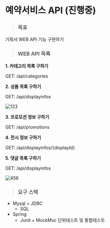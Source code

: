 # 예약서비스 API (진행중)

>### 목표
기획서 WEB API 기능 구현하기

>### WEB API 목록
**1. 카테고리 목록 구하기**

GET: /api/categories

**2. 상품 목록 구하기**

GET: /api/displayinfos

![123](https://user-images.githubusercontent.com/19279163/106847315-065fea00-66f2-11eb-9985-7f1cc1070610.jpg)

**3. 프로모션 정보 구하기**

GET: /api/promotions

**4. 전시 정보 구하기**

GET: /api/displayinfos/{displayId}

**5. 댓글 목록 구하기**

GET: /api/displayinfos


![456](https://user-images.githubusercontent.com/19279163/106847578-88501300-66f2-11eb-8a40-6256966b8331.jpg)

>### 요구 스택
* Mysql + JDBC
  - SQL
* Spring
    - Junit + MockMvc 단위테스트 및 통합테스트
